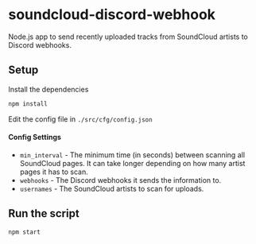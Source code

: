 # soundcloud-discord-webhook

Node.js app to send recently uploaded tracks from SoundCloud artists to Discord webhooks.

## Setup

Install the dependencies

```bash
npm install
```
Edit the config file in `./src/cfg/config.json`

#### Config Settings
- `min_interval` - The minimum time (in seconds) between scanning all SoundCloud pages. It can take longer depending on how many artist pages it has to scan.
- `webhooks` - The Discord webhooks it sends the information to.
- `usernames` - The SoundCloud artists to scan for uploads.

## Run the script

```bash
npm start
```